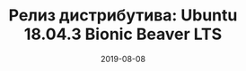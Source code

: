 ---
layout: post
title:  "Релиз дистрибутива: Ubuntu 18.04.3 Bionic Beaver LTS"
date: 2019-08-08   
---